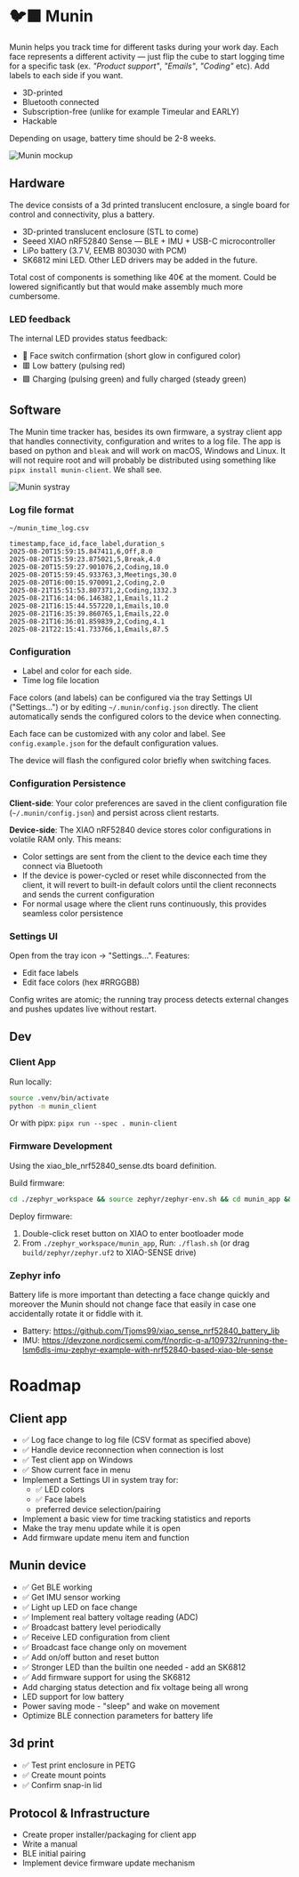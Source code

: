 # 🐦‍⬛ Munin

Munin helps you track time for different tasks during your work day. Each face represents a different activity — just flip the cube to start logging time for a specific task (ex. _"Product support"_, _"Emails"_, _"Coding"_ etc). Add labels to each side if you want.

- 3D-printed
- Bluetooth connected
- Subscription-free (unlike for example Timeular and EARLY)
- Hackable

Depending on usage, battery time should be 2-8 weeks.

![Munin mockup](munin-mockup.png)

## Hardware

The device consists of a 3d printed translucent enclosure, a single board for control and connectivity, plus a battery.

- 3D-printed translucent enclosure (STL to come)
- Seeed XIAO nRF52840 Sense — BLE + IMU + USB-C microcontroller
- LiPo battery (3.7 V, EEMB 803030 with PCM)
- SK6812 mini LED. Other LED drivers may be added in the future.

Total cost of components is something like 40€ at the moment. Could be lowered significantly but that would make assembly much more cumbersome.

### LED feedback

The internal LED provides status feedback:

- :rainbow: Face switch confirmation (short glow in configured color)
- :red_square: Low battery (pulsing red)
- :green_square: Charging (pulsing green) and fully charged (steady green)

## Software

The Munin time tracker has, besides its own firmware, a systray client app that handles connectivity, configuration and writes to a log file. The app is based on python and `bleak` and will work on macOS, Windows and Linux. It will not require root and will probably be distributed using something like `pipx install munin-client`. We shall see.

![Munin systray](systray_screenshot.png)

### Log file format

`~/munin_time_log.csv`

```
timestamp,face_id,face_label,duration_s
2025-08-20T15:59:15.847411,6,Off,8.0
2025-08-20T15:59:23.875021,5,Break,4.0
2025-08-20T15:59:27.901076,2,Coding,18.0
2025-08-20T15:59:45.933763,3,Meetings,30.0
2025-08-20T16:00:15.970091,2,Coding,2.0
2025-08-21T15:51:53.807371,2,Coding,1332.3
2025-08-21T16:14:06.146382,1,Emails,11.2
2025-08-21T16:15:44.557220,1,Emails,10.0
2025-08-21T16:35:39.860765,1,Emails,22.0
2025-08-21T16:36:01.859839,2,Coding,4.1
2025-08-21T22:15:41.733766,1,Emails,87.5
```

### Configuration

- Label and color for each side.
- Time log file location

Face colors (and labels) can be configured via the tray Settings UI ("Settings…") or by editing `~/.munin/config.json` directly. The client automatically sends the configured colors to the device when connecting.

Each face can be customized with any color and label. See `config.example.json` for the default configuration values.

The device will flash the configured color briefly when switching faces.

### Configuration Persistence

**Client-side**: Your color preferences are saved in the client configuration file (`~/.munin/config.json`) and persist across client restarts.

**Device-side**: The XIAO nRF52840 device stores color configurations in volatile RAM only. This means:
- Color settings are sent from the client to the device each time they connect via Bluetooth
- If the device is power-cycled or reset while disconnected from the client, it will revert to built-in default colors until the client reconnects and sends the current configuration
- For normal usage where the client runs continuously, this provides seamless color persistence

### Settings UI

Open from the tray icon → "Settings…". Features:

- Edit face labels
- Edit face colors (hex #RRGGBB)
  

Config writes are atomic; the running tray process detects external changes and pushes updates live without restart.

## Dev

### Client App

Run locally:
```bash
source .venv/bin/activate
python -m munin_client
```

Or with pipx:
`pipx run --spec . munin-client`

### Firmware Development

Using the xiao_ble_nrf52840_sense.dts board definition.

Build firmware:
```bash
cd ./zephyr_workspace && source zephyr/zephyr-env.sh && cd munin_app && west build -p always -b xiao_ble/nrf52840/sense .
```

Deploy firmware:
1. Double-click reset button on XIAO to enter bootloader mode
2. From `./zephyr_workspace/munin_app`, Run: `./flash.sh` (or drag `build/zephyr/zephyr.uf2` to XIAO-SENSE drive)

### Zephyr info 

Battery life is more important than detecting a face change quickly and moreover the Munin should not change face that easily in case one accidentally rotate it or fiddle with it.

* Battery: https://github.com/Tjoms99/xiao_sense_nrf52840_battery_lib
* IMU: https://devzone.nordicsemi.com/f/nordic-q-a/109732/running-the-lsm6dls-imu-zephyr-example-with-nrf52840-based-xiao-ble-sense


# Roadmap

## Client app

- ✅ Log face change to log file (CSV format as specified above) 
- ✅ Handle device reconnection when connection is lost 
- ✅ Test client app on Windows
- ✅ Show current face in menu
- Implement a Settings UI in system tray for:
  - ✅ LED colors
  - ✅ Face labels
  - preferred device selection/pairing
- Implement a basic view for time tracking statistics and reports
- Make the tray menu update while it is open
- Add firmware update menu item and function

## Munin device

- ✅ Get BLE working
- ✅ Get IMU sensor working
- ✅ Light up LED on face change 
- ✅ Implement real battery voltage reading (ADC)
- ✅ Broadcast battery level periodically
- ✅ Receive LED configuration from client 
- ✅ Broadcast face change only on movement
- ✅ Add on/off button and reset button
- ✅ Stronger LED than the builtin one needed - add an SK6812
- ✅ Add firmware support for using the SK6812
- Add charging status detection and fix voltage being all wrong 
- LED support for low battery
- Power saving mode - "sleep" and wake on movement
- Optimize BLE connection parameters for battery life

## 3d print
- ✅ Test print enclosure in PETG
- ✅ Create mount points
- ✅ Confirm snap-in lid

## Protocol & Infrastructure

- Create proper installer/packaging for client app
- Write a manual
- BLE initial pairing
- Implement device firmware update mechanism


